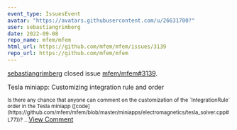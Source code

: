 ```yaml
---
event_type: IssuesEvent
avatar: "https://avatars.githubusercontent.com/u/26631700?"
user: sebastiangrimberg
date: 2022-09-08
repo_name: mfem/mfem
html_url: https://github.com/mfem/mfem/issues/3139
repo_url: https://github.com/mfem/mfem
---
```


<a href='https://github.com/sebastiangrimberg' target='_blank'>sebastiangrimberg</a> closed issue <a href='https://github.com/mfem/mfem/issues/3139' target='_blank'>mfem/mfem#3139</a>.

<p>Tesla miniapp: Customizing integration rule and order</p><small>Is there any chance that anyone can comment on the customization of the `IntegrationRule` order in the Tesla miniapp ([code](https://github.com/mfem/mfem/blob/master/miniapps/electromagnetics/tesla_solver.cpp#L77))?...</small><a href='https://github.com/mfem/mfem/issues/3139' target='_blank'>View Comment</a>